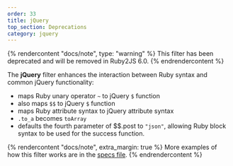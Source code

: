 ```yaml
---
order: 33
title: jQuery
top_section: Deprecations
category: jquery
---
```


{% rendercontent "docs/note", type: "warning" %}
This filter has been deprecated and will be removed in Ruby2JS 6.0.
{% endrendercontent %}

The **jQuery** filter enhances the interaction between Ruby syntax and common jQuery functionality:

* maps Ruby unary operator `~` to jQuery `$` function
* also maps `$$` to jQuery `$` function
* maps Ruby attribute syntax to jQuery attribute syntax
* `.to_a` becomes `toArray`
* defaults the fourth parameter of $$.post to `"json"`, allowing Ruby block
  syntax to be used for the success function.

{% rendercontent "docs/note", extra_margin: true %}
More examples of how this filter works are in the [specs file](https://github.com/ruby2js/ruby2js/blob/master/spec/jquery_spec.rb).
{% endrendercontent %}